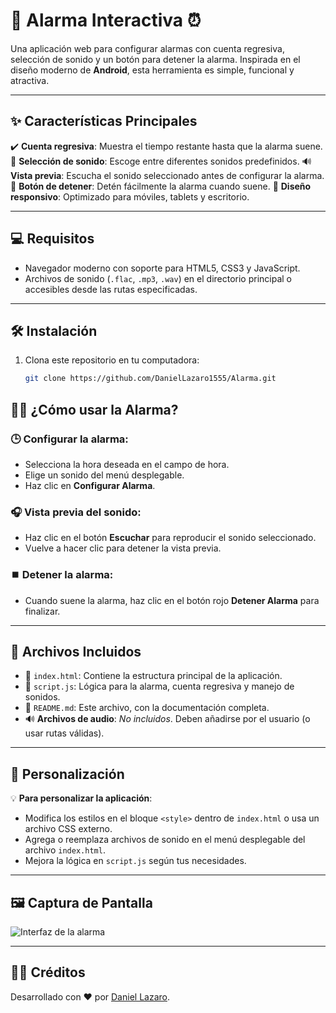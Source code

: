 # 🚀 **Alarma Interactiva** ⏰

Una aplicación web para configurar alarmas con cuenta regresiva, selección de sonido y un botón para detener la alarma. Inspirada en el diseño moderno de **Android**, esta herramienta es simple, funcional y atractiva.

---

## ✨ **Características Principales**

✔️ **Cuenta regresiva**: Muestra el tiempo restante hasta que la alarma suene.
🎵 **Selección de sonido**: Escoge entre diferentes sonidos predefinidos.
🔊 **Vista previa**: Escucha el sonido seleccionado antes de configurar la alarma.
🛑 **Botón de detener**: Detén fácilmente la alarma cuando suene.
📱 **Diseño responsivo**: Optimizado para móviles, tablets y escritorio.

---

## 💻 **Requisitos**

- Navegador moderno con soporte para HTML5, CSS3 y JavaScript.
- Archivos de sonido (`.flac`, `.mp3`, `.wav`) en el directorio principal o accesibles desde las rutas especificadas.

---

## 🛠️ **Instalación**

1. Clona este repositorio en tu computadora:
   ```bash
   git clone https://github.com/DanielLazaro1555/Alarma.git

## 🧑‍💻 **¿Cómo usar la Alarma?**

### 🕒 **Configurar la alarma**:
- Selecciona la hora deseada en el campo de hora.
- Elige un sonido del menú desplegable.
- Haz clic en **Configurar Alarma**.

### 🎧 **Vista previa del sonido**:
- Haz clic en el botón **Escuchar** para reproducir el sonido seleccionado.
- Vuelve a hacer clic para detener la vista previa.

### ⏹️ **Detener la alarma**:
- Cuando suene la alarma, haz clic en el botón rojo **Detener Alarma** para finalizar.

---

## 📂 **Archivos Incluidos**

- 📄 `index.html`: Contiene la estructura principal de la aplicación.
- 📜 `script.js`: Lógica para la alarma, cuenta regresiva y manejo de sonidos.
- 📘 `README.md`: Este archivo, con la documentación completa.
- 🔊 **Archivos de audio**: *No incluidos*. Deben añadirse por el usuario (o usar rutas válidas).

---

## 🎨 **Personalización**

💡 **Para personalizar la aplicación**:

- Modifica los estilos en el bloque `<style>` dentro de `index.html` o usa un archivo CSS externo.
- Agrega o reemplaza archivos de sonido en el menú desplegable del archivo `index.html`.
- Mejora la lógica en `script.js` según tus necesidades.

---

## 🖼️ **Captura de Pantalla**

![Interfaz de la alarma](https://via.placeholder.com/800x400.png?text=Captura+de+pantalla+de+la+alarma)

---

## 👨‍💻 **Créditos**

Desarrollado con ❤️ por [Daniel Lazaro](https://github.com/DanielLazaro1555).
